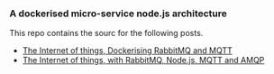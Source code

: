 ### A dockerised micro-service node.js architecture

This repo contains the sourc for the following posts.

- [The Internet of things, Dockerising RabbitMQ and MQTT](http://blog.airasoul.io/dockerising-rabbitmq-and-mqtt/)
- [The Internet of things, with RabbitMQ, Node.js, MQTT and AMQP](http://blog.airasoul.io/the-internet-of-things-with-rabbitmq-node-js-mqtt-and-amqp/)
